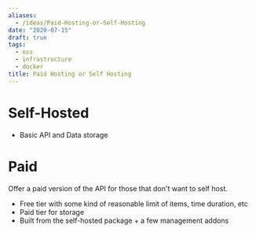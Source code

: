 ```yaml
---
aliases:
  - /ideas/Paid-Hosting-or-Self-Hosting
date: "2020-07-15"
draft: true
tags:
  - oss
  - infrastructure
  - docker
title: Paid Hosting or Self Hosting
---
```


# Self-Hosted

- Basic API and Data storage

# Paid

Offer a paid version of the API for those that don't want to self host.

- Free tier with some kind of reasonable limit of items, time duration, etc
- Paid tier for storage
- Built from the self-hosted package + a few management addons
